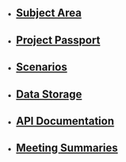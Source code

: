 * ## [Subject Area](https://schstp.github.io/OnlineDoctor/subject_area/info)

* ## [Project Passport](https://schstp.github.io/OnlineDoctor/passport/projectpassport)

* ## [Scenarios](https://schstp.github.io/OnlineDoctor/scenarios/table_of_contents)

* ## [Data Storage](https://schstp.github.io/OnlineDoctor/datastorage/table_of_contents)

* ## [API Documentation](https://schstp.github.io/OnlineDoctor/api/table_of_contents)

* ## [Meeting Summaries](https://schstp.github.io/OnlineDoctor/meeting_summaries/table_of_contents)


